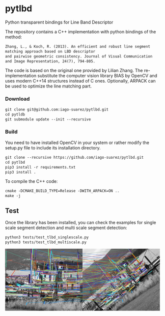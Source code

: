 # pytlbd
Python transparent bindings for Line Band Descriptor

The repository contains a C++ implementation with python bindings of the method:

```
Zhang, L., & Koch, R. (2013). An efficient and robust line segment matching approach based on LBD descriptor 
and pairwise geometric consistency. Journal of Visual Communication and Image Representation, 24(7), 794-805.
```

The code is based on the original one provided by Lilian Zhang. The re-implementation substitute the computer 
vision library BIAS by OpenCV and uses modern C++14 structures instead of C ones. Optionally, ARPACK can be used to 
optimize the line matching part.  

### Download
```
git clone git@github.com:iago-suarez/pytlbd.git
cd pytldb
git submodule update --init --recursive 
```

### Build

You need to have installed OpenCV in your system or rather modify the setup.py file to
include its installation directory.

```
git clone --recursive https://github.com/iago-suarez/pytlbd.git
cd pytlbd
pip3 install -r requirements.txt
pip3 install .
```

To compile the C++ code:

```
cmake -DCMAKE_BUILD_TYPE=Release -DWITH_ARPACK=ON ..
make -j
```


## Test

Once the library has been installed, you can check the examples for single scale segment detection and multi scale segment detection:

```
python3 tests/test_tlbd_singlescale.py
python3 tests/test_tlbd_multiscale.py
```

![](resources/resulting_matches.jpg)
